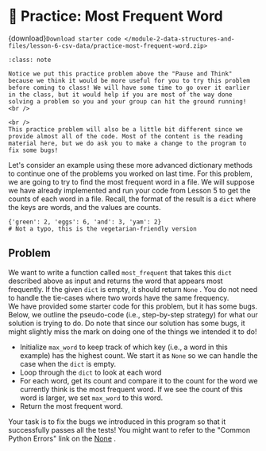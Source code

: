 # 🚧 Practice: Most Frequent Word

{download}`Download starter code </module-2-data-structures-and-files/lesson-6-csv-data/practice-most-frequent-word.zip>`


```{admonition} Note
:class: note

Notice we put this practice problem above the "Pause and Think" because we think it would be more useful for you to try this problem before coming to class! We will have some time to go over it earlier in the class, but it would help if you are most of the way done solving a problem so you and your group can hit the ground running!
<br />

<br />
This practice problem will also be a little bit different since we provide almost all of the code. Most of the content is the reading material here, but we do ask you to make a change to the program to fix some bugs!

```

Let's consider an example using these more advanced dictionary methods to continue one of the problems you worked on last time. For this problem, we are going to try to find the most frequent word in a file. We will suppose we have already implemented and run your code from Lesson 5 to get the counts of each word in a file. Recall, the format of the result is a `dict` where the keys are words, and the values are counts.  
```text
{'green': 2, 'eggs': 6, 'and': 3, 'yam': 2}
# Not a typo, this is the vegetarian-friendly version

````

##  Problem  

We want to write a function called `most_frequent` that takes this `dict` described above as input and returns the word that appears most frequently. If the given `dict` is empty, it should return `None` . You do not need to handle the tie-cases where two words have the same frequency.  
We have provided some starter code for this problem, but it has some bugs. Below, we outline the pseudo-code (i.e., step-by-step strategy) for what our solution is trying to do. Do note that since our solution has some bugs, it might slightly miss the mark on doing one of the things we intended it to do!  
-  Initialize     `max_word`     to keep track of which key (i.e., a word in this example) has the highest count. We start it as     `None`     so we can handle the case when the     `dict`     is empty.  
-  Loop through the     `dict`     to look at each word  
-  For each word, get its count and compare it to the count for the word we currently think is the most frequent word. If we see the count of this word is larger, we set     `max_word`     to this word.  
-  Return the most frequent word.  

Your task is to fix the bugs we introduced in this program so that it successfully passes all the tests! You might want to refer to the "Common Python Errors" link on the [None](https://courses.cs.washington.edu/courses/cse163/20sp/resources.html) .  
